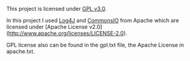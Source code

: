 This project is licensed under [GPL v3.0](http://www.gnu.org/licenses/gpl-3.0.html).

In this project I used [Log4J](http://logging.apache.org/log4j/2.x/) and [CommonsIO](http://commons.apache.org/proper/commons-io/) from Apache which are licensed under [Apache License v2.0] (http://www.apache.org/licenses/LICENSE-2.0).

GPL license also can be found in the gpl.txt file, the Apache License in apache.txt.
